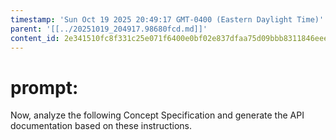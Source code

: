 ```yaml
---
timestamp: 'Sun Oct 19 2025 20:49:17 GMT-0400 (Eastern Daylight Time)'
parent: '[[../20251019_204917.98680fcd.md]]'
content_id: 2e341510fc8f331c25e071f6400e0bf02e837dfaa75d09bbb8311846eeea1ca1
---
```


# prompt:

Now, analyze the following Concept Specification and generate the API documentation based on these instructions.

